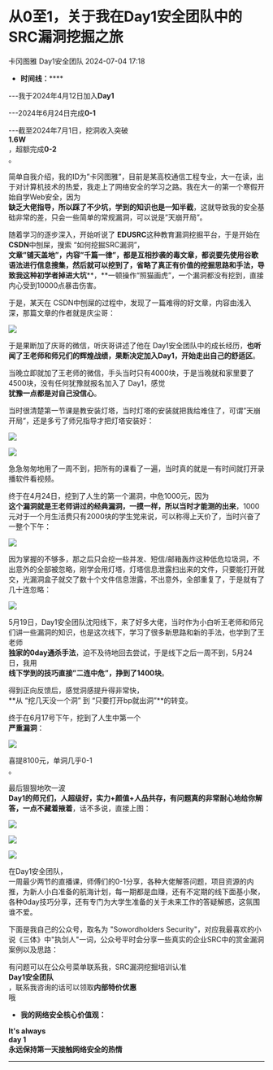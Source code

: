 #  从0至1，关于我在Day1安全团队中的SRC漏洞挖掘之旅   
卡冈图雅  Day1安全团队   2024-07-04 17:18  
  
- **时间线：******  
  
---我于2024年4月12日加入**Day1**  
  
---2024年6月24日完成**0-1**  
  
---截至2024年7月1日，挖洞收入突破  
**1.6W**  
，超额完成**0-2**  
。  
  
简单自我介绍，我的ID为”卡冈图雅”，目前是某高校通信工程专业，大一在读，出于对计算机技术的热爱，我走上了网络安全的学习之路。我在大一的第一个寒假开始自学Web安全，因为  
**缺乏大佬指导，所以踩了不少坑，学到的知识也是一知半截**，这就导致我的安全基础非常的差，只会一些简单的常规漏洞，可以说是”天崩开局”。  
  
随着学习的逐步深入，开始听说了 **EDUSRC**这种教育漏洞挖掘平台，于是开始在**CSDN**中刨屎，搜索 “如何挖掘SRC漏洞”，  
**文章”铺天盖地”，内容”千篇一律”，都是互相抄袭的毒文章，都说要先使用谷歌语法进行信息搜集，然后就可以挖到了，****省略了真正有价值的挖掘思路和手法****，导致我这种初学者掉进大坑****，**一顿操作“照猫画虎”，一个漏洞都没有挖到，直接内心受到10000点暴击伤害。  
  
于是，某天在 CSDN中刨屎的过程中，发现了一篇难得的好文章，内容由浅入深，那篇文章的作者就是庆尘哥：  
  
![](https://mmbiz.qpic.cn/sz_mmbiz_png/9ic98WRD8icicrJW5Pia5CPYiaiceNofK6xmrUJjaxnWmcGicndYiatanHQkibgjmAKwvUUJXtoUsZvhS6Bq3ukAuVoTPsQ/640?wx_fmt=png&from=appmsg "")  
  
于是果断加了庆哥的微信，听庆哥讲述了他在 Day1安全团队中的成长经历，**也听闻了王老师和师兄们的辉煌战绩，果断决定加入Day1，开始走出自己的舒适区**。  
  
当晚立即就加了王老师的微信，手头当时只有4000块，于是当晚就和家里要了4500块，没有任何犹豫就报名加入了 Day1，感觉  
**犹豫一点都是对自己没信心**。  
  
当时很清楚第一节课是教安装灯塔，当时灯塔的安装就把我给难住了，可谓”天崩开局”，还是多亏了师兄指导才把灯塔安装好：  
  
![](https://mmbiz.qpic.cn/sz_mmbiz_png/9ic98WRD8icicrJW5Pia5CPYiaiceNofK6xmrUia60GOxECVzAAcBicwvGlqKyskGBvRiaO2libM0HeY8OjSZSHJ9kPqDJ2A/640?wx_fmt=png&from=appmsg "")  
  
  
![](https://mmbiz.qpic.cn/sz_mmbiz_png/9ic98WRD8icicrJW5Pia5CPYiaiceNofK6xmrUS4u6xiasfr5cZbUEHGIOHpzniaIiaya5GMIHAx1icGJibxxFMc27GdkzY1A/640?wx_fmt=png&from=appmsg "")  
  
急急匆匆地用了一周不到，把所有的课看了一遍，当时真的就是一有时间就打开录播软件看视频。  
  
终于在4月24日，挖到了人生的第一个漏洞，中危1000元，因为  
**这个漏洞就是王老师讲过的经典漏洞，一摸一样，所以当时才能测的出来**，1000元对于一个月生活费只有2000块的学生党来说，可以称得上天价了，当时兴奋了一整个下午：  
  
![](https://mmbiz.qpic.cn/sz_mmbiz_png/9ic98WRD8icicrJW5Pia5CPYiaiceNofK6xmrU8HvkRu5oXtBtGtS41X8KxaMlVsNwmlL6ZeXiaaB2zUNCuEpsUS8ib6HQ/640?wx_fmt=png&from=appmsg "")  
  
因为掌握的不够多，那之后只会挖一些并发、短信/邮箱轰炸这种低危垃圾洞，不出意外的全部被忽略，刚学会用灯塔，灯塔信息泄露扫出来的文件，只要能打开就交，光漏洞盒子就交了数十个文件信息泄露，不出意外，全部重复了，于是就有了几十连忽略：  
  
![](https://mmbiz.qpic.cn/sz_mmbiz_png/9ic98WRD8icicrJW5Pia5CPYiaiceNofK6xmrUVEeRGsVjpeLWyUGZSESjZNsUWzicdibic7a85v3D3UddlsN9wBxpXy38g/640?wx_fmt=png&from=appmsg "")  
  
5月19日，Day1安全团队沈阳线下，来了好多大佬，当时作为小白听王老师和师兄们讲一些漏洞的知识，也是这次线下，学习了很多新思路和新的手法，也学到了王老师  
**独家的0day通杀手法**，迫不及待地回去尝试，于是线下之后一周不到，5月24日，我用  
**线下学到的技巧直接”二连中危”，挣到了1400块**。  
  
得到正向反馈后，感觉洞感提升得非常快，  
**从 “挖几天没一个洞” 到 “只要打开bp就出洞”**的转变。  
  
终于在6月17号下午，挖到了人生中第一个  
**严重漏洞**：  
  
![](https://mmbiz.qpic.cn/sz_mmbiz_png/9ic98WRD8icicrJW5Pia5CPYiaiceNofK6xmrUoy6AugadUshWibwSVjMbHWL263ozGTVPdcp5fHEryy43wDDatxg2T4w/640?wx_fmt=png&from=appmsg "")  
  
喜提8100元，单洞几乎0-1  
。  
  
最后狠狠地吹一波  
**Day1的师兄们，人超级好，实力+颜值+人品共存，有问题真的非常耐心地给你解答，一点不藏着掖着**，话不多说，直接上图：  
  
![](https://mmbiz.qpic.cn/sz_mmbiz_png/9ic98WRD8icicrJW5Pia5CPYiaiceNofK6xmrUWu7Satd1tBmbTVsYgWnTqtrEU55TJWmBx4b8O1ZUu0RUT5Mo7TJVuA/640?wx_fmt=png&from=appmsg "")  
  
![](https://mmbiz.qpic.cn/sz_mmbiz_png/9ic98WRD8icicrJW5Pia5CPYiaiceNofK6xmrUHjaAcErQ8bzNXbC8gqTSlpxnYHZUsRT5hzUNLm4GOGBDlMpt0fKDGg/640?wx_fmt=png&from=appmsg "")  
  
![](https://mmbiz.qpic.cn/sz_mmbiz_png/9ic98WRD8icicrJW5Pia5CPYiaiceNofK6xmrUGjXxMlvstzy2ajqAJ85gWIsuahymicPAynzvm2ddjnkxicu7ddjGvXGg/640?wx_fmt=png&from=appmsg "")  
  
在Day1安全团队，  
一周最少两节的直播课，师傅们的0-1分享，各种大佬解答问题，项目资源的内推，为新人小白准备的航海计划，每一期都是血赚，还有不定期的线下面基小聚，各种0day技巧分享，还有专门为大学生准备的关于未来工作的答疑解惑，这氛围谁不爱。  
  
下面是我自己的公众号，取名为 "Sowordholders Security"，对应我最喜欢的小说《三体》中"执剑人"一词，公众号平时会分享一些真实的企业SRC中的赏金漏洞案例以及思路：  
  
  
  
有问题可以在公众号菜单联系我，SRC漏洞挖掘培训认准  
**Day1安全团队**  
，联系我咨询的话可以领取**内部特价优惠**  
哦  
  
- **我的网络安全核心价值观：**  
  
**It's always**  
**day 1**  
**永远保持第一天接触网络安全的热情**  
  
****  
  
  
  
  
  
  
  
  
  
  
  
